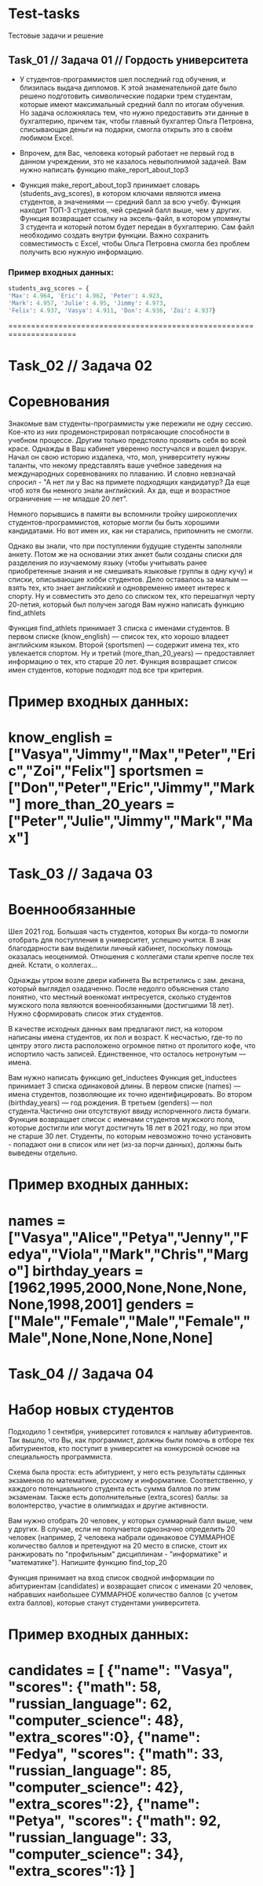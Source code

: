 # Test-tasks
Тестовые задачи и решение

## Task_01 // Задача 01 // Гордость университета

- У студентов-программистов шел последний год обучения, и близилась выдача дипломов. 
К этой знаменательной дате было решено подготовить символические подарки трем студентам, 
которые имеют максимальный средний балл по итогам обучения. 
Но задача осложнялась тем, что нужно предоставить эти данные в бухгалтерию, 
причем так, чтобы главный бухгалтер Ольга Петровна, 
списывающая деньги на подарки, смогла открыть это в своём любимом Excel.

- Впрочем, для Вас, человека который работает не первый год в данном учреждении, 
это не казалось невыполнимой задачей.
Вам нужно написать функцию make_report_about_top3

- Функция make_report_about_top3 принимает словарь (students_avg_scores), 
в котором ключами являются имена студентов, а значениями — средний балл за всю учебу. 
Функция находит ТОП-3 студентов, чей средний балл выше, чем у других. 
Функция возвращает ссылку на эксель-файл, в котором упомянуты 3 студента и который 
потом будет передан в бухгалтерию. Сам файл необходимо создать внутри функции. 
Важно сохранить совместимость с Excel, чтобы Ольга Петровна смогла без проблем получить 
всю нужную информацию.                                        

### Пример входных данных:

```python
students_avg_scores = {
'Max': 4.964, 'Eric': 4.962, 'Peter': 4.923, 
'Mark': 4.957, 'Julie': 4.95, 'Jimmy': 4.973, 
'Felix': 4.937, 'Vasya': 4.911, 'Don': 4.936, 'Zoi': 4.937}
```

=====================================================================
# Task_02 // Задача 02
# Соревнования

Знакомые вам студенты-программисты уже пережили не одну сессию. 
Кое-кто из них продемонстрировал потрясающие способности в учебном процессе. 
Другим только предстояло проявить себя во всей красе. 
Однажды в Ваш кабинет уверенно постучался и вошел физрук. 
Начал он свою историю издалека, что, мол, университету нужны таланты, 
что некому представлять ваше учебное заведения на международных соревнованиях по плаванию. 
И словно невзначай спросил - "А нет ли у Вас на примете подходящих кандидатур? 
Да еще чтоб хотя бы немного знали английский. 
Ах да, еще и возрастное ограничение — не младше 20 лет". 

Немного порывшись в памяти вы вспомнили тройку широкоплечих студентов-программистов, 
которые могли бы быть хорошими кандидатами. 
Но вот имен их, как ни старались, припомнить не смогли. 

Однако вы знали, что при поступлении будущие студенты заполняли анкету. 
Потом же на основании этих анкет были созданы списки для разделения 
по изучаемому языку (чтобы учитывать ранее приобретенные знания и не 
смешивать языковые группы в одну кучу) и списки, описывающие хобби студентов. 
Дело оставалось за малым — взять тех, кто знает английский и 
одновременно имеет интерес к спорту. Ну и совместить это дело со списком тех, 
кто перешагнул черту 20-летия, который был получен загодя
Вам нужно написать функцию find_athlets

Функция find_athlets принимает 3 списка с именами студентов. 
В первом списке (know_english) — список тех, кто хорошо владеет английским языком. 
Второй (sportsmen) — содержит имена тех, кто увлекается спортом. 
Ну и третий (more_than_20_years) — предоставляет информацию о тех, кто старше 20 лет. 
Функция возвращает список имен студентов, которые подходят под все три критерия.         

# Пример входных данных:
know_english = ["Vasya","Jimmy","Max","Peter","Eric","Zoi","Felix"]
sportsmen = ["Don","Peter","Eric","Jimmy","Mark"]
more_than_20_years = ["Peter","Julie","Jimmy","Mark","Max"]
=====================================================================
# Task_03 // Задача 03
# Военнообязанные

Шел 2021 год. Большая часть студентов, которых Вы когда-то помогли отобрать для 
поступления в университет, успешно учится. В знак благодарности вам выделили личный кабинет, 
поскольку помощь оказалась неоценимой. Отношения с коллегами стали крепче после тех дней. 
Кстати, о коллегах…

Однажды утром возле двери кабинета Вы встретились с зам. декана, который выглядел озадаченно. 
После недолго объяснения стало понятно, что местный военкомат интресуется, сколько 
студентов мужского пола являются военнообязанными (достигшими 18 лет). 
Нужно сформировать список этих студентов. 

В качестве исходных данных вам предлагают лист, на котором написаны имена студентов, 
их пол и возраст. К несчастью,  где-то по центру этого листа расположено 
огромное пятно от пролитого кофе, что испортило часть записей. 
Единственное, что осталось нетронутым — имена.

Вам нужно написать функцию get_inductees
Функция get_inductees принимает 3 списка одинаковой длины. В первом списке (names) — имена студентов, 
позволяющие их точно идентифицировать. Во втором (birthday_years) — год рождения. 
В третьем (genders) — пол студента.Частично они отсутствуют ввиду испорченного листа бумаги. 
Функция возвращает список с именами студентов мужского пола, которые достигли или могут 
достигнуть 18 лет в 2021 году, но при этом не старше 30 лет. Cтуденты, по которым невозможно 
точно установить - попадают они в список или нет (из-за порчи данных), должны быть выведены отдельно.

# Пример входных данных:                                                                        
names = ["Vasya","Alice","Petya","Jenny","Fedya","Viola","Mark","Chris","Margo"]
birthday_years = [1962,1995,2000,None,None,None,None,1998,2001]
genders = ["Male","Female","Male","Female","Male",None,None,None,None]
=====================================================================
# Task_04 // Задача 04
# Набор новых студентов

Подходило 1 сентября, университет готовился к наплыву абитуриентов. Так вышло, что Вы, 
как программист, должны были помочь в отборе тех абитуриентов, кто поступит в университет 
на конкурсной основе на специальность программиста. 

Схема была проста: есть абитуриент, у него есть результаты сданных экзаменов по математике, 
русскому и информатике. Соответственно, у каждого потенциального студента есть сумма баллов 
по этим экзаменам. Также есть дополнительные (extra_scores) баллы: за волонтерство, 
участие в олимпиадах и другие активности. 

Вам нужно отобрать 20 человек, у которых суммарный балл выше, чем у других. В случае, 
если не получается однозначно определить 20 человек (например, 2 человека набрали одинаковое 
СУММАРНОЕ количество баллов и претендуют на 20 место в списке, стоит их ранжировать 
по "профильным" дисциплинам - "информатике" и "математике").
Напишите функцию find_top_20

Функция принимает на вход список сводной информации по абитуриентам (candidates) 
и возвращает список с  именами 20 человек, набравших наибольшее СУММАРНОЕ количество баллов 
(с учетом extra баллов), которые станут студентами университета.                                                                                      
# Пример входных данных:
candidates = [
 {"name": "Vasya",  "scores": {"math": 58, "russian_language": 62, "computer_science": 48}, "extra_scores":0},
 {"name": "Fedya",  "scores": {"math": 33, "russian_language": 85, "computer_science": 42}, "extra_scores":2},
 {"name": "Petya",  "scores": {"math": 92, "russian_language": 33, "computer_science": 34}, "extra_scores":1}
]
=====================================================================

